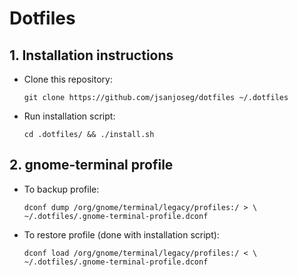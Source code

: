 # Dotfiles

## 1. Installation instructions
- Clone this repository:

      git clone https://github.com/jsanjoseg/dotfiles ~/.dotfiles

- Run installation script:

      cd .dotfiles/ && ./install.sh

## 2. gnome-terminal profile
- To backup profile:

      dconf dump /org/gnome/terminal/legacy/profiles:/ > \
      ~/.dotfiles/.gnome-terminal-profile.dconf

- To restore profile (done with installation script):

      dconf load /org/gnome/terminal/legacy/profiles:/ < \
      ~/.dotfiles/.gnome-terminal-profile.dconf
